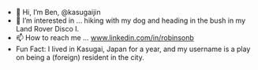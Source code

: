 - 👋 Hi, I’m Ben, @kasugaijin
- 👀 I’m interested in ... hiking with my dog and heading in the bush in my Land Rover Disco I.
- 📫 How to reach me ... www.linkedin.com/in/robinsonb
- Fun Fact: I lived in Kasugai, Japan for a year, and my username is a play on being a (foreign) resident in the city.

<!---
kasugaijin/kasugaijin is a ✨ special ✨ repository because its `README.md` (this file) appears on your GitHub profile.
You can click the Preview link to take a look at your changes.
--->
